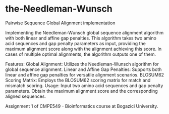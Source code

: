 # the-Needleman-Wunsch
Pairwise Sequence Global Alignment implementation

Implementing the Needleman-Wunsch global sequence alignment algorithm with both linear and affine gap penalties. This algorithm takes two amino acid sequences and gap penalty parameters as input, providing the maximum alignment score along with the alignment achieving this score. In cases of multiple optimal alignments, the algorithm outputs one of them.

Features:
Global Alignment: Utilizes the Needleman-Wunsch algorithm for global sequence alignment.
Linear and Affine Gap Penalties: Supports both linear and affine gap penalties for versatile alignment scenarios.
BLOSUM62 Scoring Matrix: Employs the BLOSUM62 scoring matrix for match and mismatch scoring.
Usage:
Input two amino acid sequences and gap penalty parameters.
Obtain the maximum alignment score and the corresponding aligned sequences.


Assignment 1 of CMPE549 - Bioinformatics course at Bogazici University.
